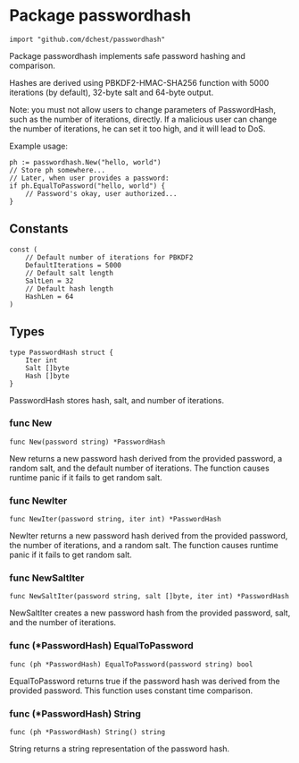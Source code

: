 Package passwordhash
=====================

	import "github.com/dchest/passwordhash"

Package passwordhash implements safe password hashing and comparison.

Hashes are derived using PBKDF2-HMAC-SHA256 function with 5000 iterations
(by default), 32-byte salt and 64-byte output.

Note: you must not allow users to change parameters of PasswordHash, such as
the number of iterations, directly. If a malicious user can change the
number of iterations, he can set it too high, and it will lead to DoS.

Example usage:

	ph := passwordhash.New("hello, world")
	// Store ph somewhere...
	// Later, when user provides a password:
	if ph.EqualToPassword("hello, world") {
		// Password's okay, user authorized...
	}


Constants
---------

	const (
	    // Default number of iterations for PBKDF2
	    DefaultIterations = 5000
	    // Default salt length
	    SaltLen = 32
	    // Default hash length
	    HashLen = 64
	)



Types
-----

	type PasswordHash struct {
	    Iter int
	    Salt []byte
	    Hash []byte
	}
	
PasswordHash stores hash, salt, and number of iterations.

### func New

	func New(password string) *PasswordHash
	
New returns a new password hash derived from the provided password,
a random salt, and the default number of iterations.
The function causes runtime panic if it fails to get random salt.

### func NewIter

	func NewIter(password string, iter int) *PasswordHash
	
NewIter returns a new password hash derived from the provided password,
the number of iterations, and a random salt.
The function causes runtime panic if it fails to get random salt.

### func NewSaltIter

	func NewSaltIter(password string, salt []byte, iter int) *PasswordHash
	
NewSaltIter creates a new password hash from the provided password, salt,
and the number of iterations.

### func (*PasswordHash) EqualToPassword

	func (ph *PasswordHash) EqualToPassword(password string) bool
	
EqualToPassword returns true if the password hash was derived from the provided password.
This function uses constant time comparison.

### func (*PasswordHash) String

	func (ph *PasswordHash) String() string
	
String returns a string representation of the password hash.

